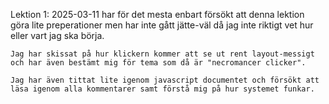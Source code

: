 Lektion 1: 2025-03-11
    har för det mesta enbart försökt att denna lektion göra lite preperationer men har inte gått jätte-väl då jag inte riktigt vet hur eller vart jag ska börja.

    Jag har skissat på hur klickern kommer att se ut rent layout-messigt och har även bestämt mig för tema som då är "necromancer clicker".

    Jag har även tittat lite igenom javascript documentet och försökt att läsa igenom alla kommentarer samt förstå mig på hur systemet funkar.
